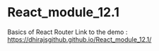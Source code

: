 # React_module_12.1
Basics of React Router
Link to the demo : 
https://dhirajsgithub.github.io/React_module_12.1/
